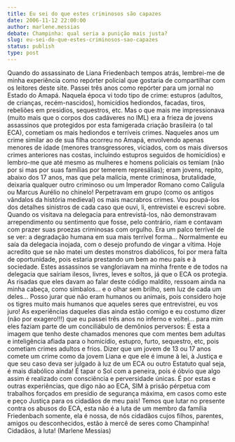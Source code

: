 ```yaml
---
title: Eu sei do que estes criminosos são capazes
date: 2006-11-12 22:00:00
author: marlene.messias
debate: Champinha: qual seria a punição mais justa?
slug: eu-sei-do-que-estes-criminosos-sao-capazes
status: publish 
type: post
---
```


Quando do assassinato de Liana Friedenbach tempos atrás, lembrei-me de minha experiência como repórter policial que gostaria de compartilhar com os leitores deste site. Passei três anos como repórter para um jornal no Estado do Amapá. Naquela época vi todo tipo de crime: estupros (adultos, de crianças, recém-nascidos), homicídios hediondos, facadas, tiros, rebeliões em presidios, sequestros, etc. Mas o que mais me impressionava (muito mais que o corpos dos cadáveres no IML) era a frieza de jovens assassinos que protegidos por esta famigerada criação brasileira (o tal ECA), cometiam os mais hediondos e terríveis crimes. Naqueles anos um crime similar ao de sua filha ocorreu no Amapá, envolvendo apenas menores de idade (menores transgressores, viciados, com os mais diversos crimes anteriores nas costas, incluindo estupros seguidos de homicídios) e lembro-me que até mesmo as mulheres e homens policiais os temiam (não por si mas por suas famílias por temerem represálias); eram jovens, repito, abaixo dos 17 anos, mas que pela malícia, mente criminosa, brutalidade, deixaria qualquer outro criminoso ou um Imperador Romano como Calígula ou Marcus Aurélio no chinelo! Perpetravam em grupo (como os antigos vândalos da história medieval) os mais macrabros crimes. Vou poupá-los dos detalhes sinistros de cada caso que ouvi, li, entrevistei e escrevi sobre. Quando os visitava na delegacia para entrevistá-los, não demonstravam arrependimento ou sentimento que fosse, pelo contrário, riam e contavam com prazer suas proezas criminosas com orgulho. Era um palco terrível de se ver: a degradação humana em sua mais terrível forma... Normalmente eu saía da delegacia inojada, com o desejo profundo de vingar a vítima. Hoje acredito que se não matei um destes monstros diabólicos, foi por mera falta de oportunidade, pois estaria prestando um bem ao meu país e à sociedade. Estes assassinos se vangloriavam na minha frente e de todos na delegacia que saíriam ilesos, livres, leves e soltos, já que o ECA os protegia. As risadas que eles davam ao falar deste código maldito, ressoam ainda na minha cabeça, como símbalos... e o olhar sem brilho, sem luz de cada um deles... Posso jurar que não eram humanos ou animais, pois considero hoje os tigres muito mais humanos que aqueles seres que entrevistrei, eu vos juro! As experiências daqueles dias ainda estão comigo e eu costumo dizer (não por exagero!!!) que eu passei três anos no inferno e voltei... para mim eles faziam parte de um conciliábulo de demônios perversos: É esta a imagem que tenho deste chamados menores que com mentes bem adultas e inteligência afiada para o homicídio, estupro, furto, sequestro, etc, pois cometiam crimes adultos e frios. Dizer que um jovem de 13 ou 17 anos comete um crime como da jovem Liana e que ele é imune à lei, à Justiça e que seu caso deva ser julgado à luz de um ECA ou outro Estatuto qual seja, é mais diabólico ainda! É tapar o Sol com a peneira, pois é óbvio que algo assim é realizado com consciência e perversidade únicas. É por estas e outras experiências, que digo não ao ECA, SIM à prisão pérpetua com trabalhos forçados em presídio de segurança máxima, em casos como este e peço Justiça para os cidadãos de meu país! Temos que lutar no presente contra os abusos do ECA, esta não é a luta de um membro da família Friedenbach somente, ela é nossa, de nós cidadãos cujos filhos, parentes, amigos ou desconhecidos, estão à mercê de seres como Champinha! Cidadãos, à luta! (Marlene Messias)
